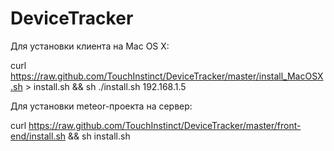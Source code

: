 DeviceTracker
=============

Для установки клиента на Mac OS X:

curl https://raw.github.com/TouchInstinct/DeviceTracker/master/install_MacOSX.sh > install.sh && sh ./install.sh 192.168.1.5


Для установки meteor-проекта на сервер:

curl https://raw.github.com/TouchInstinct/DeviceTracker/master/front-end/install.sh && sh install.sh

